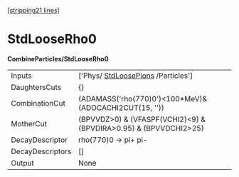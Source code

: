 [[stripping21 lines]](./stripping21-commonparticles)

# StdLooseRho0

**CombineParticles/StdLooseRho0**

|                  |                                                                      |
|------------------|----------------------------------------------------------------------|
| Inputs           | ['Phys/ [StdLoosePions](./stripping21-stdloosepions) /Particles']  |
| DaughtersCuts    | {}                                                                   |
| CombinationCut   | (ADAMASS('rho(770)0')\<100\*MeV)& (ADOCACHI2CUT(15, ''))             |
| MotherCut        | (BPVVDZ\>0) & (VFASPF(VCHI2)\<9) & (BPVDIRA\>0.95) & (BPVVDCHI2\>25) |
| DecayDescriptor  | rho(770)0 -\> pi+ pi-                                                |
| DecayDescriptors | []                                                                 |
| Output           | None                                                                 |
